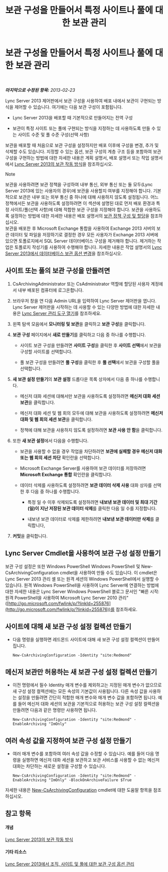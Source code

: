 ﻿---
title: 보관 구성을 만들어서 특정 사이트나 풀에 대한 보관 관리
TOCTitle: 보관 구성을 만들어서 특정 사이트나 풀에 대한 보관 관리
ms:assetid: c5c864a6-96c7-4bbb-ab7c-61eb1744246c
ms:mtpsurl: https://technet.microsoft.com/ko-kr/library/JJ205251(v=OCS.15)
ms:contentKeyID: 49304965
ms.date: 08/10/2015
mtps_version: v=OCS.15
ms.translationtype: HT
---

# 보관 구성을 만들어서 특정 사이트나 풀에 대한 보관 관리

 

_**마지막으로 수정된 항목:** 2013-02-23_

Lync Server 2013 제어판에서 보관 구성을 사용하여 배포 내에서 보관이 구현되는 방식을 제어할 수 있습니다. 여기에는 다음 보관 구성이 포함됩니다.

  - Lync Server 2013을 배포할 때 기본적으로 만들어지는 전역 구성

  - 보관이 특정 사이트 또는 풀에 구현되는 방식을 지정하는 데 사용하도록 만들 수 있는 사이트 수준 및 풀 수준 구성(선택 사항)

보관을 배포할 때 처음으로 보관 구성을 설정하지만 배포 이후에 구성을 변경, 추가 및 삭제할 수도 있습니다. 지정할 수 있는 옵션, 보관 구성의 계층 구조 등을 포함하여 보관 구성을 구현하는 방법에 대한 자세한 내용은 계획 설명서, 배포 설명서 또는 작업 설명서에서 [Lync Server 2013의 보관 작동 방식](lync-server-2013-how-archiving-works.md)을 참조하십시오.


> [!NOTE]
> 보관을 사용하려면 보관 정책을 구성하여 내부 통신, 외부 통신 또는 둘 모두(Lync Server 2013에 있는 사용자의 경우)에 보관을 사용할지 여부를 지정해야 합니다. 기본적으로 보관은 내부 또는 외부 통신 중 하나에 대해 사용하지 않도록 설정됩니다. 어느 정책에서든 보관을 사용하도록 설정하려면 이 섹션에 설명된 대로 먼저 배포 환경과 특정 사이트/풀(선택 사항)에 대해 적합한 보관 구성을 지정해야 합니다. 보관을 사용하도록 설정하는 방법에 대한 자세한 내용은 배포 설명서의 <A href="lync-server-2013-configuring-and-assigning-archiving-policies.md">보관 정책 구성 및 할당</A>을 참조하십시오.<BR>보관을 배포한 후 Microsoft Exchange 통합을 사용하여 Exchange 2013 서버의 보관 데이터 및 파일을 저장하기로 결정한 경우 모든 사용자가 Exchange 2013 서버에 있으면 토폴로지에서 SQL Server 데이터베이스 구성을 제거해야 합니다. 제거하는 작업은 토폴로지 작성기를 사용하여 수행해야 합니다. 자세한 내용은 작업 설명서의 <A href="lync-server-2013-changing-archiving-database-options.md">Lync Server 2013에서 데이터베이스 보관 옵션 변경</A>을 참조하십시오.



## 사이트 또는 풀의 보관 구성을 만들려면

1.  CsArchivingAdministrator 또는 CsAdministrator 역할에 할당된 사용자 계정에서 내부 배포된 컴퓨터에 로그온합니다.

2.  브라우저 창을 연 다음 Admin URL을 입력하여 Lync Server 제어판을 엽니다. Lync Server 제어판을 시작하는 데 사용할 수 있는 다양한 방법에 대한 자세한 내용은 [Lync Server 관리 도구 열기](lync-server-2013-open-lync-server-administrative-tools.md)를 참조하세요.

3.  왼쪽 탐색 모음에서 **모니터링 및 보관**을 클릭하고 **보관 구성**을 클릭합니다.

4.  **보관 구성** 페이지에서 **새로 만들기**를 클릭하고 다음 중 하나를 수행합니다.
    
      - 사이트 보관 구성을 만들려면 **사이트 구성**을 클릭한 후 **사이트 선택**에서 보관을 구성할 사이트를 선택합니다.
    
      - 풀 보관 구성을 만들려면 **풀 구성**을 클릭한 후 **풀 선택**에서 보관을 구성할 풀을 선택합니다.

5.  **새 보관 설정 만들기**의 **보관 설정** 드롭다운 목록 상자에서 다음 중 하나를 수행합니다.
    
      - 메신저 대화 세션에 대해서만 보관을 사용하도록 설정하려면 **메신저 대화 세션 보관**을 클릭합니다.
    
      - 메신저 대화 세션 및 웹 회의 모두에 대해 보관을 사용하도록 설정하려면 **메신저 대화 및 웹 회의 세션 보관**을 클릭합니다.
    
      - 정책에 대해 보관을 사용하지 않도록 설정하려면 **보관 사용 안 함**을 클릭합니다.

6.  또한 **새 보관 설정**에서 다음을 수행합니다.
    
      - 보관을 사용할 수 없을 경우 작업을 차단하려면 **보관에 실패할 경우 메신저 대화 또는 웹 회의 세션 차단** 확인란을 선택합니다.
    
      - Microsoft Exchange Server를 사용하여 보관 데이터를 저장하려면 **Microsoft Exchange 통합** 확인란을 클릭합니다.
    
      - 데이터 삭제를 사용하도록 설정하려면 **보관 데이터 삭제 사용** 대화 상자를 선택한 후 다음 중 하나를 수행합니다.
        
          - 특정 일 수 이후 삭제되도록 설정하려면 **내보낸 보관 데이터 및 최대 기간(일)이 지난 저장된 보관 데이터 삭제**를 클릭한 다음 일 수를 지정합니다.
        
          - 내보낸 보관 데이터로 삭제를 제한하려면 **내보낸 보관 데이터만 삭제**를 클릭합니다,

7.  **커밋**을 클릭합니다.

## Lync Server Cmdlet을 사용하여 보관 구성 설정 만들기

보관 구성 설정은 또한 Windows PowerShell Windows PowerShell 및 New-CsArchivingConfiguration cmdlet을 사용하여 만들 수도 있습니다. 이 cmdlet은 Lync Server 2013 관리 셸 또는 원격 세션의 Windows PowerShell에서 실행할 수 있습니다. 원격 Windows PowerShell을 사용하여 Lync Server에 연결하는 방법에 대한 자세한 내용은 Lync Server Windows PowerShell 블로그 문서인 "빠른 시작: 원격 PowerShell을 사용하여 Microsoft Lync Server 2010 관리"([http://go.microsoft.com/fwlink/p/?linkId=255876](http://go.microsoft.com/fwlink/p/?linkid=255876))를 참조하세요.

## 사이트에 대해 새 보관 구성 설정 컬렉션 만들기

  - 다음 명령을 실행하면 레드몬드 사이트에 대해 새 보관 구성 설정 컬렉션이 만들어집니다.
    
        New-CsArchivingConfiguration -Identity "site:Redmond"

## 메신저 보관만 허용하는 새 보관 구성 설정 컬렉션 만들기

  - 이전 명령에서 필수 Identity 매개 변수를 제외하고는 지정된 매개 변수가 없으므로 새 구성 설정 컬렉션에는 모든 속성의 기본값이 사용됩니다. 다른 속성 값을 사용하는 설정을 만들려면 간단히 적합한 매개 변수와 매개 변수 값을 포함하면 됩니다. 예를 들어 메신저 대화 세션의 보관을 기본적으로 허용하는 보관 구성 설정 컬렉션을 만들려면 다음과 같은 명령만 사용하면 됩니다.
    
        New-CsArchivingConfiguration -Identity "site:Redmond" -EnableArchiving "ImOnly"

## 여러 속성 값을 지정하여 보관 구성 설정 만들기

  - 여러 매개 변수를 포함하여 여러 속성 값을 수정할 수 있습니다. 예를 들어 다음 명령을 실행하면 메신저 대화 세션을 보관하고 보관 서비스를 사용할 수 없는 메신저 대화는 차단하는 새로운 설정을 구성할 수 있습니다.
    
        New-CsArchivingConfiguration -Identity "site:Redmond" -EnableArchiving "ImOnly" -BlockOnArchiveFailure $True

자세한 내용은 [New-CsArchivingConfiguration](new-csarchivingconfiguration.md) cmdlet에 대한 도움말 항목을 참조하십시오.

## 참고 항목

#### 개념

[Lync Server 2013의 보관 작동 방식](lync-server-2013-how-archiving-works.md)  

#### 기타 리소스

[Lync Server 2013에서 조직, 사이트 및 풀에 대한 보관 구성 옵션 관리](lync-server-2013-managing-archiving-configuration-options-for-your-organization-sites-and-pools.md)

